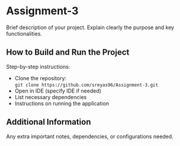 # Assignment-3

Brief description of your project. Explain clearly the purpose and key functionalities.

## How to Build and Run the Project

Step-by-step instructions:
- Clone the repository:  
  `git clone https://github.com/sreyas96/Assignment-3.git`
- Open in IDE (specify IDE if needed)
- List necessary dependencies
- Instructions on running the application

## Additional Information

Any extra important notes, dependencies, or configurations needed.
